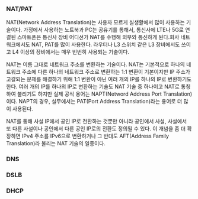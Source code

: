 ### NAT/PAT

NAT(Network Address Translation)는 사용자 모르게 실생활에서 많이 사용하는 기술이다. 가정에서 사용하는 노트북과 PC는 공유기를 통해서, 통신사에 LTE나 5G로 연결된 스마트폰은 통신사 장비 어디선가 NAT를 수행해 외부와 통신하게 된다.회사 네트워크에서도 NAT, PAT를 많이 사용한다. 라우터나 L3 스위치 같은 L3 장비에서도 쓰이고 L4 이상의 장비에서는 매우 빈번히 사용되는 기술이다.

NAT는 이름 그대로 네트워크 주소를 변환하는 기술이다. NAT는 기본적으로 하나의 네트워크 주소에 다른 하나의 네트워크 주소로 변환하는 1:1 변환이 기본이지만 IP 주소가 고갈되는 문제를 해결하기 위해 1:1 변환이 아닌 여러 개의 IP를 하나의 IP로 변환하기도 한다. 여러 개의 IP를 하나의 IP로 변환하는 기술도 NAT 기술 중 하나이고 NAT로 통칭하여 불리기도 하지만 실제 공식 용어는 NAPT(Netword Address Port Translation)이다. NAPT의 경우, 실무에서는 PAT(Port Address Translation)라는 용어로 더 많이 사용된다.

NAT를 통해 사설 IP에서 공인 IP로 전환하는 것뿐만 아니라 공인에서 사설, 사설에서 또 다른 사설이나 공인에서 다른 공인 IP로의 전환도 정의될 수 있다.
이 개념을 좀 더 확장하면 IPv4 주소를 IPv6으로 변환하거나 그 반대도 AFT(Address Family Translation)라 불리는 NAT 기술의 일종이다.
### DNS

### DSLB

### DHCP